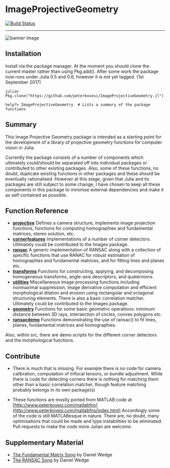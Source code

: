 ImageProjectiveGeometry
=======================

[![Build Status](https://travis-ci.org/peterkovesi/ImageProjectiveGeometry.jl.svg?branch=master)](https://travis-ci.org/peterkovesi/ImageProjectiveGeometry.jl)

----------------------------------------------

![banner image](doc/banner.png)

## Installation

Install via the package manager.  At the moment you should clone
the current master rather than using Pkg.add().  After some work the
package now runs under Julia 0.5 and 0.6, however it is not yet tagged. (1st September 2017)

```
julia> Pkg.clone("https://github.com/peterkovesi/ImageProjectiveGeometry.jl")
```

```
help?> ImageProjectiveGeometry  # Lists a summary of the package functions 
```

## Summary

This Image Projective Geometry package is intended as a starting point
for the development of a library of projective geometry functions for
computer vision in Julia.

Currently the package consists of a number of components which
ultimately could/should be separated off into individual packages or
contributed to other existing packages.  Also, some of these
functions, no doubt, duplicate existing functions in other packages
and these should be eventually rationalised.  However at this stage,
given that Julia and its packages are still subject to some change, I
have chosen to keep all these components in this package to minimise
external dependencies and make it as self contained as possible.

## Function Reference

* [**projective**](doc/projective.md) Defines a camera structure,
implements image projection functions, functions for computing
homographies and fundamental matrices, stereo solution, etc.
* [**cornerfeatures**](doc/cornerfeatures.md) Implementations of a number
of corner detectors.  Ultimately could be contributed to the Images
package.
* [**ransac**](doc/ransac.md) A generic implementation of RANSAC along
with a collection of specific functions that use RANAC for robust
estimation of homographies and fundamental matrices, and for fitting
lines and planes etc.
* [**transforms**](doc/transforms.md) Functions for constructing,
applying, and decomposing homogeneous transforms, angle-axis
descriptors, and quaternions.
* [**utilities**](doc/utilities.md) Miscellaneous image processing functions
including nonmaximal suppression, image derivative computation and
efficient morphological dilation and erosion using rectangular and
octagonal structuring elements.  There is also a basic correlation
matcher.  Ultimately could be contributed to the Images package.
* [**geometry**](doc/geometry.md) Functions for some basic
geometric operations: minimum distance between 3D rays, intersection
of circles, convex polygons etc.
* [**ransacdemo**](doc/ransacdemo.md) Functions demonstrating the use
of ransac() to fit lines, planes, fundamental matrices and
homographies.

Also, within src, there are demo scripts for the different corner
detectors and the morphological functions.

## Contribute

* There is much that is missing.  For example there is no code for
camera calibration, computation of trifocal tensors, or bundle
adjustment.  While there is code for detecting corners there is
nothing for matching them other than a basic correlation matcher,
though feature matching probably belongs in its own package(s)

* These functions are mostly ported from MATLAB code at
 [http://www.peterkovesi.com/matlabfns](http://www.peterkovesi.com/matlabfns/index.html)
 Accordingly some of the code is still MATLABesque in nature.  There
 are, no doubt, many optimisations that could be made and type
 instabilities to be eliminated. Pull requests to make the code more Julian
 are welcome.


## Supplementary Material

* [The Fundamental Matrix Song](http://danielwedge.com/fmatrix/) by Daniel Wedge
* [The RANSAC Song](http://danielwedge.com/ransac/) by Daniel Wedge

